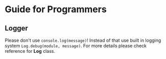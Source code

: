 # Guide for Programmers

## Logger
Please don't use `console.log(message)`! Instead of that use built in logging 
system `Log.debug(module, message)`. For more details please check reference for 
**Log** class.